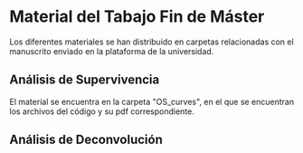 # Material del Tabajo Fin de Máster

Los diferentes materiales se han distribuido en carpetas relacionadas con el manuscrito enviado en la plataforma de la universidad.

## Análisis de Supervivencia

El material se encuentra en la carpeta "OS_curves", en el que se encuentran los archivos del código y su pdf correspondiente. 

## Análisis de Deconvolución
